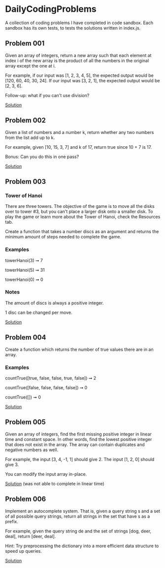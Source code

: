 # DailyCodingProblems

A collection of coding problems I have completed in code sandbox. Each sandbox has its own tests, to tests the solutions written in index.js.

## Problem 001

Given an array of integers, return a new array such that each element at index i of the new array is the product of all the numbers in the original array except the one at i.

For example, if our input was [1, 2, 3, 4, 5], the expected output would be [120, 60, 40, 30, 24]. If our input was [3, 2, 1], the expected output would be [2, 3, 6].

Follow-up: what if you can't use division?

[Solution](https://codesandbox.io/s/daily-coding-001-0nw67)

## Problem 002

Given a list of numbers and a number k, return whether any two numbers from the list add up to k.

For example, given [10, 15, 3, 7] and k of 17, return true since 10 + 7 is 17.

Bonus: Can you do this in one pass?

[Solution](https://codesandbox.io/s/daily-coding-002-tk8y3)

## Problem 003

### Tower of Hanoi

There are three towers. The objective of the game is to move all the disks over to tower #3, but you can't place a larger disk onto a smaller disk. To play the game or learn more about the Tower of Hanoi, check the Resources tab.

Create a function that takes a number discs as an argument and returns the minimum amount of steps needed to complete the game.

### Examples

towerHanoi(3) ➞ 7

towerHanoi(5) ➞ 31

towerHanoi(0) ➞ 0

### Notes

The amount of discs is always a positive integer.

1 disc can be changed per move.

[Solution](https://codesandbox.io/s/daily-coding-003-tucn6)

## Problem 004

Create a function which returns the number of true values there are in an array.

### Examples

countTrue([true, false, false, true, false]) ➞ 2

countTrue([false, false, false, false]) ➞ 0

countTrue([]) ➞ 0

[Solution](https://codesandbox.io/s/daily-coding-004-xfe6m)

## Problem 005

Given an array of integers, find the first missing positive integer in linear time and constant space. In other words, find the lowest positive integer that does not exist in the array. The array can contain duplicates and negative numbers as well.

For example, the input [3, 4, -1, 1] should give 2. The input [1, 2, 0] should give 3.

You can modify the input array in-place.

[Solution](https://codesandbox.io/s/daily-coding-005-kl9sd) (was not able to complete in linear time)

## Problem 006

Implement an autocomplete system. That is, given a query string s and a set of all possible query strings, return all strings in the set that have s as a prefix.

For example, given the query string de and the set of strings [dog, deer, deal], return [deer, deal].

Hint: Try preprocessing the dictionary into a more efficient data structure to speed up queries.

[Solution](https://codesandbox.io/s/daily-coding-006-4x3y0)
